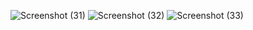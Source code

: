 
![Screenshot (31)](https://user-images.githubusercontent.com/98872208/158002856-6372eecb-0769-4ea6-a641-e96e32c21238.png)
![Screenshot (32)](https://user-images.githubusercontent.com/98872208/158002857-94727521-8fb8-484b-9b9a-539f2895442e.png)
![Screenshot (33)](https://user-images.githubusercontent.com/98872208/158002859-a726e2cb-141c-4ac1-b37c-ce44439e43e1.png)

